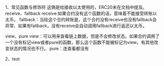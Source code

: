1、常见函数与修饰符
这俩是给接收以太使用的，ERC20未在文档中提及。
receive、fallback
receive:如果合约没有这个函数的话，意味着不能接受转账以太币。
fallback：当给这个合约转账是，这个合约没有receive也没有fallback会异常、如果有fallback，没有receive会自动调用fallback进行返还以太币。

view、pure
view：可以用来查看链上数据，但是不会修改状态。如果合约调用了一个没有标记view或者pure的函数，那么这个函数不能被标记为view。有其他改变状态的情况也不行。
pure：连查看都没有

2、test